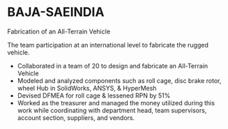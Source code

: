 # BAJA-SAEINDIA
Fabrication of an All-Terrain Vehicle

The team participation at an international level to fabricate the rugged vehicle.

- Collaborated in a team of 20 to design and fabricate an All-Terrain Vehicle 
- Modeled and analyzed components such as roll cage, disc brake rotor, wheel Hub in SolidWorks, ANSYS, & HyperMesh 
- Devised DFMEA for roll cage & lessened RPN by 51%
- Worked as the treasurer and managed the money utilized during this work while coordinating with department head, team supervisors, account section, suppliers, and vendors.
